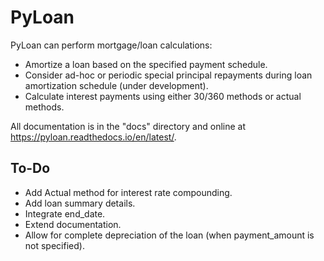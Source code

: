 # PyLoan

PyLoan can perform mortgage/loan calculations:

* Amortize a loan based on the specified payment schedule.
* Consider ad-hoc or periodic special principal repayments during loan amortization schedule (under development).
* Calculate interest payments using either 30/360 methods or actual methods.

All documentation is in the "docs" directory and online at https://pyloan.readthedocs.io/en/latest/.

## To-Do

* Add Actual method for interest rate compounding.
* Add loan summary details.
* Integrate end_date.
* Extend documentation.
* Allow for complete depreciation of the loan (when payment_amount is not specified).
